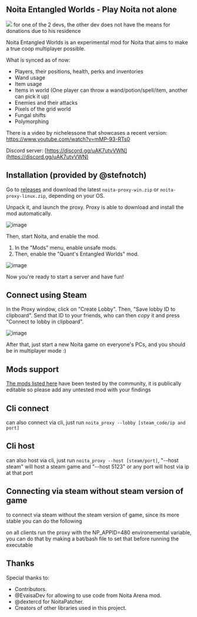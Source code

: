 ## Noita Entangled Worlds - Play Noita not alone

[<img src="https://img.shields.io/liberapay/patrons/bgkillas.svg?logo=liberapay">](https://liberapay.com/bgkillas/) for one of the 2 devs, the other dev does not have the means for donations due to his residence

Noita Entangled Worlds is an experimental mod for Noita that aims to make a true coop multiplayer possible.

What is synced as of now:
 - Players, their positions, health, perks and inventories
 - Wand usage
 - Item usage
 - Items in world (One player can throw a wand/potion/spell/item, another can pick it up)
 - Enemies and their attacks
 - Pixels of the grid world
 - Fungal shifts
 - Polymorphing

There is a video by nichelessone that showcases a recent version: https://www.youtube.com/watch?v=mMP-93-RTs0

Discord server: [https://discord.gg/uAK7utvVWN](https://discord.gg/uAK7utvVWN)

## Installation (provided by @stefnotch)

Go to [releases](https://github.com/IntQuant/noita_entangled_worlds/releases) and download the latest `noita-proxy-win.zip` or `noita-proxy-linux.zip`, depending on your OS.

Unpack it, and launch the proxy. Proxy is able to download and install the mod automatically.

![image](https://github.com/user-attachments/assets/817cd204-1815-4834-803b-58761b21dc51)

Then, start Noita, and enable the mod.
1. In the "Mods" menu, enable unsafe mods.
2. Then, enable the "Quant's Entangled Worlds" mod.

![image](https://github.com/IntQuant/noita_entangled_worlds/assets/10220080/3a45f0ad-2ef1-4896-805c-1c1266e039c4)

Now you're ready to start a server and have fun!

## Connect using Steam

In the Proxy window, click on "Create Lobby". Then, "Save lobby ID to clipboard". Send that ID to your friends, who can then *copy* it and press "Connect to lobby in clipboard".

![image](https://github.com/user-attachments/assets/45cf2be6-090c-4d83-aa6b-516d94748cc5)

After that, just start a new Noita game on everyone's PCs, and you should be in multiplayer mode :)

## Mods support

[The mods listed here](https://docs.google.com/spreadsheets/d/1nMdqzrLCav_diXbNPB9RgxPcCQzDPgXdEv-klKWJyS0) have been tested by the community, it is publically editable so please add any untested mod with your findings


## Cli connect

can also connect via cli, just run `noita_proxy --lobby [steam_code/ip and port]`


## Cli host

can also host via cli, just run `noita_proxy --host [steam/port]`, "--host steam" will host a steam game and "--host 5123" or any port will host via ip at that port

## Connecting via steam without steam version of game

to connect via steam without the steam version of game, since its more stable you can do the following

on all clients run the proxy with the NP_APPID=480 environemental variable, you can do that by making a bat/bash file to set that before running the executable

## Thanks

Special thanks to:
 - Contributors.
 - @EvaisaDev for allowing to use code from Noita Arena mod.
 - @dextercd for NoitaPatcher.
 - Creators of other libraries used in this project.